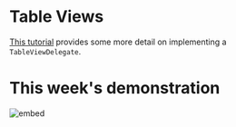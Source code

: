 # Table Views

[This tutorial](https://www.weheartswift.com/how-to-make-a-simple-table-view-with-ios-8-and-swift/) provides some more detail on implementing a `TableViewDelegate`.

# This week's demonstration

![embed](https://player.vimeo.com/video/163546696)

